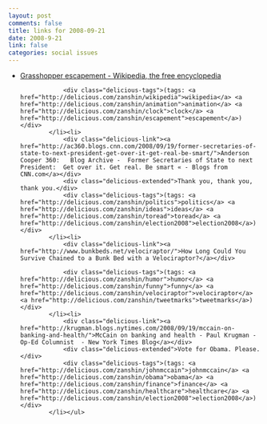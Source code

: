 ```yaml
--- 
layout: post
comments: false
title: links for 2008-09-21
date: 2008-9-21
link: false
categories: social issues
---
```

<ul class="delicious"><li>
                <div class="delicious-link"><a href="http://en.wikipedia.org/wiki/Grasshopper_escapement">Grasshopper escapement - Wikipedia, the free encyclopedia</a></div>
                
                <div class="delicious-tags">(tags: <a href="http://delicious.com/zanshin/wikipedia">wikipedia</a> <a href="http://delicious.com/zanshin/animation">animation</a> <a href="http://delicious.com/zanshin/clock">clock</a> <a href="http://delicious.com/zanshin/escapement">escapement</a>)</div>
            </li><li>
                <div class="delicious-link"><a href="http://ac360.blogs.cnn.com/2008/09/19/former-secretaries-of-state-to-next-president-get-over-it-get-real-be-smart/">Anderson Cooper 360:   Blog Archive -  Former Secretaries of State to next President:  Get over it. Get real. Be smart « - Blogs from CNN.com</a></div>
                <div class="delicious-extended">Thank you, thank you, thank you.</div>
                <div class="delicious-tags">(tags: <a href="http://delicious.com/zanshin/politics">politics</a> <a href="http://delicious.com/zanshin/ideas">ideas</a> <a href="http://delicious.com/zanshin/toread">toread</a> <a href="http://delicious.com/zanshin/election2008">election2008</a>)</div>
            </li><li>
                <div class="delicious-link"><a href="http://www.bunkbeds.net/velociraptor/">How Long Could You Survive Chained to a Bunk Bed with a Velociraptor?</a></div>
                
                <div class="delicious-tags">(tags: <a href="http://delicious.com/zanshin/humor">humor</a> <a href="http://delicious.com/zanshin/funny">funny</a> <a href="http://delicious.com/zanshin/velociraptor">velociraptor</a> <a href="http://delicious.com/zanshin/tweetmarks">tweetmarks</a>)</div>
            </li><li>
                <div class="delicious-link"><a href="http://krugman.blogs.nytimes.com/2008/09/19/mccain-on-banking-and-health/">McCain on banking and health - Paul Krugman - Op-Ed Columnist  - New York Times Blog</a></div>
                <div class="delicious-extended">Vote for Obama. Please.</div>
                <div class="delicious-tags">(tags: <a href="http://delicious.com/zanshin/johnmccain">johnmccain</a> <a href="http://delicious.com/zanshin/obama">obama</a> <a href="http://delicious.com/zanshin/finance">finance</a> <a href="http://delicious.com/zanshin/healthcare">healthcare</a> <a href="http://delicious.com/zanshin/election2008">election2008</a>)</div>
            </li></ul>

